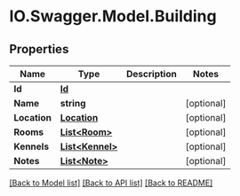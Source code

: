 # IO.Swagger.Model.Building
## Properties

Name | Type | Description | Notes
------------ | ------------- | ------------- | -------------
**Id** | [**Id**](Id.md) |  | 
**Name** | **string** |  | [optional] 
**Location** | [**Location**](Location.md) |  | [optional] 
**Rooms** | [**List&lt;Room&gt;**](Room.md) |  | [optional] 
**Kennels** | [**List&lt;Kennel&gt;**](Kennel.md) |  | [optional] 
**Notes** | [**List&lt;Note&gt;**](Note.md) |  | [optional] 

[[Back to Model list]](../README.md#documentation-for-models) [[Back to API list]](../README.md#documentation-for-api-endpoints) [[Back to README]](../README.md)

